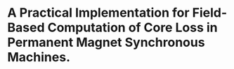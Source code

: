 # A Practical Implementation for Field-Based Computation of Core Loss in Permanent Magnet Synchronous Machines.
